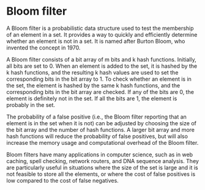 # Bloom filter

A Bloom filter is a probabilistic data structure used to test the membership of an element in a set. It provides a way to quickly and efficiently determine whether an element is not in a set. It is named after Burton Bloom, who invented the concept in 1970.

A Bloom filter consists of a bit array of m bits and k hash functions. Initially, all bits are set to 0. When an element is added to the set, it is hashed by the k hash functions, and the resulting k hash values are used to set the corresponding bits in the bit array to 1. To check whether an element is in the set, the element is hashed by the same k hash functions, and the corresponding bits in the bit array are checked. If any of the bits are 0, the element is definitely not in the set. If all the bits are 1, the element is probably in the set.

The probability of a false positive (i.e., the Bloom filter reporting that an element is in the set when it is not) can be adjusted by choosing the size of the bit array and the number of hash functions. A larger bit array and more hash functions will reduce the probability of false positives, but will also increase the memory usage and computational overhead of the Bloom filter.

Bloom filters have many applications in computer science, such as in web caching, spell checking, network routers, and DNA sequence analysis. They are particularly useful in situations where the size of the set is large and it is not feasible to store all the elements, or where the cost of false positives is low compared to the cost of false negatives.